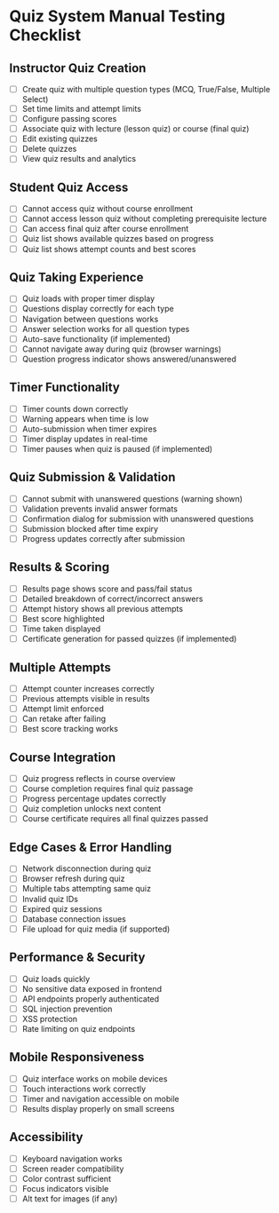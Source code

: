 # Quiz System Manual Testing Checklist

## Instructor Quiz Creation

- [ ] Create quiz with multiple question types (MCQ, True/False, Multiple Select)
- [ ] Set time limits and attempt limits
- [ ] Configure passing scores
- [ ] Associate quiz with lecture (lesson quiz) or course (final quiz)
- [ ] Edit existing quizzes
- [ ] Delete quizzes
- [ ] View quiz results and analytics

## Student Quiz Access

- [ ] Cannot access quiz without course enrollment
- [ ] Cannot access lesson quiz without completing prerequisite lecture
- [ ] Can access final quiz after course enrollment
- [ ] Quiz list shows available quizzes based on progress
- [ ] Quiz list shows attempt counts and best scores

## Quiz Taking Experience

- [ ] Quiz loads with proper timer display
- [ ] Questions display correctly for each type
- [ ] Navigation between questions works
- [ ] Answer selection works for all question types
- [ ] Auto-save functionality (if implemented)
- [ ] Cannot navigate away during quiz (browser warnings)
- [ ] Question progress indicator shows answered/unanswered

## Timer Functionality

- [ ] Timer counts down correctly
- [ ] Warning appears when time is low
- [ ] Auto-submission when timer expires
- [ ] Timer display updates in real-time
- [ ] Timer pauses when quiz is paused (if implemented)

## Quiz Submission & Validation

- [ ] Cannot submit with unanswered questions (warning shown)
- [ ] Validation prevents invalid answer formats
- [ ] Confirmation dialog for submission with unanswered questions
- [ ] Submission blocked after time expiry
- [ ] Progress updates correctly after submission

## Results & Scoring

- [ ] Results page shows score and pass/fail status
- [ ] Detailed breakdown of correct/incorrect answers
- [ ] Attempt history shows all previous attempts
- [ ] Best score highlighted
- [ ] Time taken displayed
- [ ] Certificate generation for passed quizzes (if implemented)

## Multiple Attempts

- [ ] Attempt counter increases correctly
- [ ] Previous attempts visible in results
- [ ] Attempt limit enforced
- [ ] Can retake after failing
- [ ] Best score tracking works

## Course Integration

- [ ] Quiz progress reflects in course overview
- [ ] Course completion requires final quiz passage
- [ ] Progress percentage updates correctly
- [ ] Quiz completion unlocks next content
- [ ] Course certificate requires all final quizzes passed

## Edge Cases & Error Handling

- [ ] Network disconnection during quiz
- [ ] Browser refresh during quiz
- [ ] Multiple tabs attempting same quiz
- [ ] Invalid quiz IDs
- [ ] Expired quiz sessions
- [ ] Database connection issues
- [ ] File upload for quiz media (if supported)

## Performance & Security

- [ ] Quiz loads quickly
- [ ] No sensitive data exposed in frontend
- [ ] API endpoints properly authenticated
- [ ] SQL injection prevention
- [ ] XSS protection
- [ ] Rate limiting on quiz endpoints

## Mobile Responsiveness

- [ ] Quiz interface works on mobile devices
- [ ] Touch interactions work correctly
- [ ] Timer and navigation accessible on mobile
- [ ] Results display properly on small screens

## Accessibility

- [ ] Keyboard navigation works
- [ ] Screen reader compatibility
- [ ] Color contrast sufficient
- [ ] Focus indicators visible
- [ ] Alt text for images (if any)
